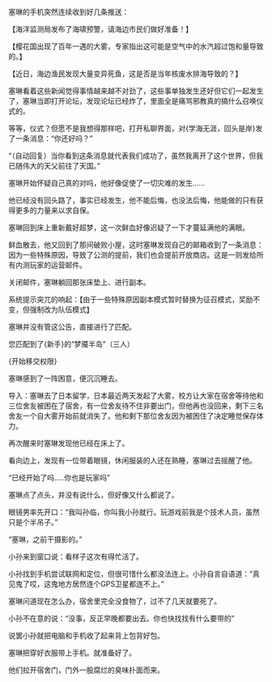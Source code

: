 塞琳的手机突然连续收到好几条推送：

【海洋监测局发布了海啸预警，请海边市民们做好准备！】

【樱花国出现了百年一遇的大雾，专家指出这可能是空气中的水汽超过饱和量导致的。】

【近日，海边渔民发现大量变异死鱼，这是否是当年核废水排海导致的？】

塞琳看着这些新闻觉得事情越来越不对劲了，这些事单独发生还好但它们一起发生了，塞琳当即打开论坛，发现论坛已经炸了，里面全是痛骂邪教真的搞什么召唤仪式的。

等等，仪式？但愿不是我想得那样吧，打开私聊界面，对{学海无涯，回头是岸}发了一条消息：“你还好吗？”

“（自动回复）当你看到这条消息就代表我们成功了，虽然我离开了这个世界，但我已随伟大的天父前往了天国。”

塞琳开始怀疑自己真的对吗，他好像促使了一切灾难的发生......

他已经没有回头路了，事实已经发生，他不能后悔，也没法后悔，他能做的只有获得更多的力量来以求自保。

塞琳回到床上重新戴好超梦，这一次鲜血好像迟疑了一下才蔓延满他的满眼。

鲜血散去，他又回到了那间破败小屋，这时塞琳发现自己的邮箱收到了一条消息：因为一些特殊原因，导致了公测的提前，我们也会提前开放商店。这是一则发给所有内测玩家的运营邮件。

关闭邮件，塞琳躺回那张床垫上、进行副本。

系统提示突兀的响起：【由于一些特殊原因副本模式暂时替换为征召模式，奖励不变，但强制改为队伍模式】

塞琳并没有管这公告，直接进行了匹配。

您匹配到了{新手}的“梦魇半岛”（三人）

{开始移交权限}

塞琳感到了一阵困意，便沉沉睡去。

导入：塞琳去了日本留学，日本最近两天发起了大雾，校方让大家在宿舍等待他和三位舍友被困在了宿舍，有一位舍友待不住非要出门，但他再也没回来，剩下三名舍友一个自大雾开始前就消失了。他和剩下那位舍友因为被困住了决定睡觉保存体力。

再次醒来时塞琳发现他已经在床上了。

看向边上，发现有一位带着眼镜，休闲服装的人还在熟睡，塞琳过去摇醒了他。

“已经开始了吗.....你也是玩家吗”

塞琳点了点头，并没有说什么，但好像又什么都说了。

眼镜男率先开口：“我叫孙临，你叫我小孙就行。玩游戏前我是个技术人员，虽然只是个半吊子。”

“塞琳，之前干摄影的。”

小孙来到窗口说：看样子这次有得忙活了。

小孙找到手机尝试联网和定位，但很可惜什么都没法连上。小孙自言自语道：“真见鬼了哎，这鬼地方居然连个GPS卫星都连不上。”

塞琳问道现在怎么办，宿舍里完全没食物了，过不了几天就要死了。

小孙不在意的说：“没事，反正早晚都要出去。你也快找找有什么要带的”

说罢小孙就把电脑和手机收了起来背上包背好包。

塞琳把穿好衣服带上手机。就准备好了。

他们拉开宿舍门，门外一股腐烂的臭味扑面而来。
